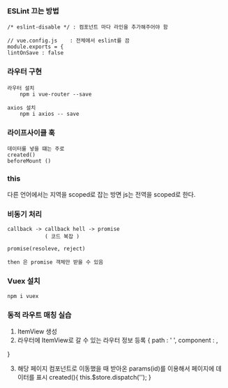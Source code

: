 ### ESLint 끄는 방법

    /* eslint-disable */ : 컴포넌트 마다 라인을 추가해주어야 함

    // vue.config.js    : 전체에서 eslint를 끔
    module.exports = {
    lintOnSave : false

### 라우터 구현

    라우터 설치
        npm i vue-router --save

    axios 설치
        npm i axios -- save

### 라이프사이클 훅

    데이터를 넣을 떄는 주로
    created()
    beforeMount ()

### this

다른 언어에서는 지역을 scoped로 잡는 방면
js는 전역을 scoped로 한다.

### 비동기 처리

    callback -> callback hell -> promise
                ( 코드 복잡 )

    promise(resoleve, reject)

    then 은 promise 객체만 받을 수 있음

### Vuex 설치

    npm i vuex


### 동적 라우트 매칭 실습
1. ItemView 생성
2. 라우터에 ItemView로 갈 수 있는 라우터 정보 등록
{
    path : ' ',
    component : ,

}

3. 해당 페이지 컴포넌트로 이동했을 때 받아온 params(id)를 이용해서 페이지에 데이터를 표시
created(){
    this.$store.dispatch('');
}
